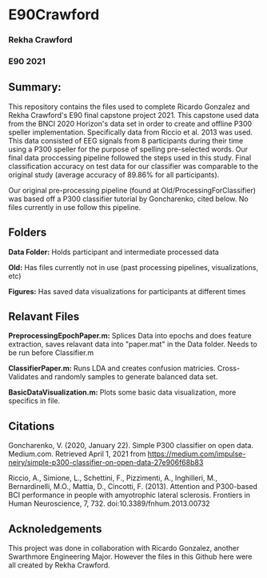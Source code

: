 # E90Crawford
### Rekha Crawford 
### E90 2021 

## Summary: 
This repository contains the files used to complete Ricardo Gonzalez and Rekha Crawford's E90 final capstone project 2021. This capstone used data from the BNCI 2020 Horizon's data set in order to create and offline P300 speller implementation. Specifically data from Riccio et al. 2013 was used. This data consisted of EEG signals from 8 participants during their time using a P300 speller for the purpose of spelling pre-selected words. Our final data proccessing pipeline followed the steps used in this study. Final classification accuracy on test data for our classifier was comparable to the original study (average accuracy of 89.86% for all participants). 

Our original pre-processing pipeline (found at Old/ProcessingForClassifier) was based off a P300 classifier tutorial by Goncharenko, cited below. No files currently in use follow this pipeline. 


## Folders 
**Data Folder:** Holds participant and intermediate processed data

**Old:** Has files currently not in use (past processing pipelines, visualizations, etc) 

**Figures:** Has saved data visualizations for participants at different times


## Relavant Files

**PreprocessingEpochPaper.m:** Splices Data into epochs and does feature extraction, saves relavant data into "paper.mat" in the Data folder. Needs to be run before Classifier.m

**ClassifierPaper.m:** Runs LDA and creates confusion matricies. Cross-Validates and randomly samples to generate balanced data set. 

**BasicDataVisualization.m:** Plots some basic data visualization, more specifics in file.  


## Citations 

Goncharenko, V. (2020, January 22). Simple P300 classifier on open data. Medium.com. Retrieved April 1, 2021 from https://medium.com/impulse-neiry/simple-p300-classifier-on-open-data-27e906f68b83

Riccio, A., Simione, L., Schettini, F., Pizzimenti, A., Inghilleri, M., Bernardinelli, M.O., Mattia, D., Cincotti, F. (2013). Attention and P300-based BCI performance in people with amyotrophic lateral sclerosis. Frontiers in Human Neuroscience, 7, 732. doi:10.3389/fnhum.2013.00732

## Acknoledgements 
This project was done in collaboration with Ricardo Gonzalez, another Swarthmore Engineering Major. However the files in this Github here were all created by Rekha Crawford. 
